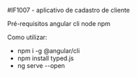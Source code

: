﻿#IF1007 - aplicativo de cadastro de cliente
 

Pré-requisitos
angular cli 
node
npm

Como utilizar:
- npm i -g @angular/cli
- npm install typed.js
- ng serve --open 


